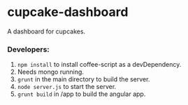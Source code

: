 cupcake-dashboard
=================

A dashboard for cupcakes.

### Developers: ###

1. `npm install` to install coffee-script as a devDependency.
1. Needs mongo running.
1. `grunt` in the main directory to build the server.
1. `node server.js` to start the server.
1. `grunt build` in /app to build the angular app.
